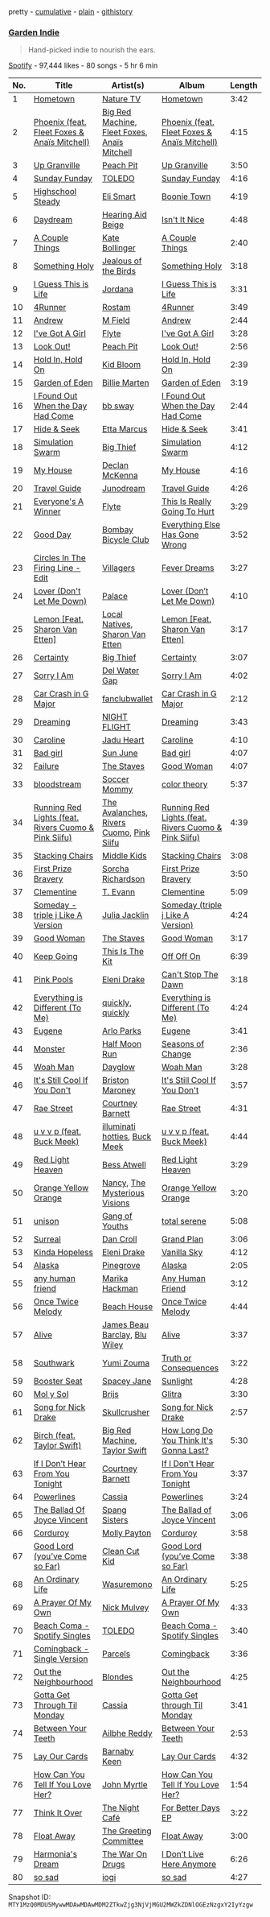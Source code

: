 pretty - [cumulative](/playlists/cumulative/37i9dQZF1DWVOwpsn6QxFY.md) - [plain](/playlists/plain/37i9dQZF1DWVOwpsn6QxFY) - [githistory](https://github.githistory.xyz/mackorone/spotify-playlist-archive/blob/main/playlists/plain/37i9dQZF1DWVOwpsn6QxFY)

### [Garden Indie](https://open.spotify.com/playlist/37i9dQZF1DWVOwpsn6QxFY)

> Hand\-picked indie to nourish the ears.

[Spotify](https://open.spotify.com/user/spotify) - 97,444 likes - 80 songs - 5 hr 6 min

| No. | Title | Artist(s) | Album | Length |
|---|---|---|---|---|
| 1 | [Hometown](https://open.spotify.com/track/5cgB9o3llPiEDWVE9qhqWB) | [Nature TV](https://open.spotify.com/artist/43oBGBlKaDxrti8m7QiQrC) | [Hometown](https://open.spotify.com/album/1jOmue2WJLpDfvcJnDSook) | 3:42 |
| 2 | [Phoenix \(feat\. Fleet Foxes & Anaïs Mitchell\)](https://open.spotify.com/track/5fwabfmJtYmNbcNd2ISl3x) | [Big Red Machine](https://open.spotify.com/artist/7gXy60xRcwYujBFoYHnR2O), [Fleet Foxes](https://open.spotify.com/artist/4EVpmkEwrLYEg6jIsiPMIb), [Anaïs Mitchell](https://open.spotify.com/artist/7K5Lm5dxoEwEpOS0Fc3l3s) | [Phoenix \(feat\. Fleet Foxes & Anaïs Mitchell\)](https://open.spotify.com/album/3hzBgKpVyownETEhtDeuMS) | 4:15 |
| 3 | [Up Granville](https://open.spotify.com/track/38SpxensPT9J0iNbMmQIjd) | [Peach Pit](https://open.spotify.com/artist/6fC2AcsQtd9h4BWELbbire) | [Up Granville](https://open.spotify.com/album/3A1KfQ0xiG0a6u3V7FTA9p) | 3:50 |
| 4 | [Sunday Funday](https://open.spotify.com/track/0pAyXGUIrNm2oISrdAzbsw) | [TOLEDO](https://open.spotify.com/artist/2xK3hBpuuHSxmHr96TzgDO) | [Sunday Funday](https://open.spotify.com/album/0zWuOEFvg95QOrh7qEeSMH) | 4:16 |
| 5 | [Highschool Steady](https://open.spotify.com/track/4QMxpwLOwo4PIxpIMYjbAP) | [Eli Smart](https://open.spotify.com/artist/20ZPpiSCh8TSt6Vq07zrcb) | [Boonie Town](https://open.spotify.com/album/5nBpjXFhGx4Kg6nQ0Kmjon) | 4:19 |
| 6 | [Daydream](https://open.spotify.com/track/4FpGHZhJMpdzhTb3vmYt3H) | [Hearing Aid Beige](https://open.spotify.com/artist/4iefKm5C0f4mBSO79lVJZk) | [Isn't It Nice](https://open.spotify.com/album/5pa0TFv3JUludVq6YlRjYT) | 4:48 |
| 7 | [A Couple Things](https://open.spotify.com/track/3RMfsHdRlQRlaK7Szrosi6) | [Kate Bollinger](https://open.spotify.com/artist/4eArh1v6UwBbKkjdgHCned) | [A Couple Things](https://open.spotify.com/album/0nj3aFMmrKfmJ7rCEg38IB) | 2:40 |
| 8 | [Something Holy](https://open.spotify.com/track/47pLIdG3FelOM4aklpMJ98) | [Jealous of the Birds](https://open.spotify.com/artist/3S8P24WjZtVNaPLeXjaCJm) | [Something Holy](https://open.spotify.com/album/2RhBeJFBLkhgwmIVFNaQNl) | 3:18 |
| 9 | [I Guess This is Life](https://open.spotify.com/track/4ydabrob4581SkaRuuN9YT) | [Jordana](https://open.spotify.com/artist/5Bw9kFNhy019e4IBCJZlzw) | [I Guess This is Life](https://open.spotify.com/album/3WWi8o7lr71zCU0iU7VEPb) | 3:31 |
| 10 | [4Runner](https://open.spotify.com/track/6fHORDEAnP4POdVZB9kO9V) | [Rostam](https://open.spotify.com/artist/04XggbrM51GcFPTxBYtRXT) | [4Runner](https://open.spotify.com/album/4pK1F2rM5omfZyrv4FEPQZ) | 3:49 |
| 11 | [Andrew](https://open.spotify.com/track/0ZHnNz24gXtnyFsCeECPnZ) | [M Field](https://open.spotify.com/artist/2YCr3gD8aO0ck8k4i5vhU3) | [Andrew](https://open.spotify.com/album/3L5Tn8fZfACHkX0btiFAo0) | 2:44 |
| 12 | [I've Got A Girl](https://open.spotify.com/track/0z88v5OzBLTyqtoicF2rtH) | [Flyte](https://open.spotify.com/artist/3ZKyADicHqelBDeADLutiu) | [I've Got A Girl](https://open.spotify.com/album/23koinchIREk5uVwOcrIPe) | 3:28 |
| 13 | [Look Out!](https://open.spotify.com/track/4N1zjRwfeYAfKVIjjYbDRX) | [Peach Pit](https://open.spotify.com/artist/6fC2AcsQtd9h4BWELbbire) | [Look Out!](https://open.spotify.com/album/0TnjBNwKKH0uihxRTgrktF) | 2:56 |
| 14 | [Hold In, Hold On](https://open.spotify.com/track/0WebpqjAhluHB2WREW9x4R) | [Kid Bloom](https://open.spotify.com/artist/5CXdWANGwYYRPClH6hhC0P) | [Hold In, Hold On](https://open.spotify.com/album/3j7CpIcTP7jFEbQjIMcuud) | 2:39 |
| 15 | [Garden of Eden](https://open.spotify.com/track/6jF6VwQeIiy18FUH0wuIQN) | [Billie Marten](https://open.spotify.com/artist/02YLJJnWC7YQVixkjEBRn7) | [Garden of Eden](https://open.spotify.com/album/3pw1gb17EJ7ILSm9b28ZgQ) | 3:19 |
| 16 | [I Found Out When the Day Had Come](https://open.spotify.com/track/6WOqkXgBwL2pwyFlFlTDz4) | [bb sway](https://open.spotify.com/artist/5EszOYdmBVD4jD0vbyKyMz) | [I Found Out When the Day Had Come](https://open.spotify.com/album/1iELbTeZrvCeZzgVATZeQc) | 2:44 |
| 17 | [Hide & Seek](https://open.spotify.com/track/2t4tWVaCBykTHYG7Wx6AEB) | [Etta Marcus](https://open.spotify.com/artist/2OWXhbFm7SsZN0DXAD7iBg) | [Hide & Seek](https://open.spotify.com/album/7Bpblm74urUd8VLJlGubqU) | 3:41 |
| 18 | [Simulation Swarm](https://open.spotify.com/track/0kVBi81VO9ewtpOlSvRLOV) | [Big Thief](https://open.spotify.com/artist/5QdyldG4Fl4TPiOIeMNpBZ) | [Simulation Swarm](https://open.spotify.com/album/7sI35CBhFIbUwNYeiKxcO2) | 4:12 |
| 19 | [My House](https://open.spotify.com/track/2zsmJ1AE5MlLfVrwaCytiD) | [Declan McKenna](https://open.spotify.com/artist/2D4FOOOtWycb3Aw9nY5n3c) | [My House](https://open.spotify.com/album/3T9SMHvZrlOst5HCTVr2CP) | 4:16 |
| 20 | [Travel Guide](https://open.spotify.com/track/039p0GQyajLB9u6ursHKp7) | [Junodream](https://open.spotify.com/artist/4jPWi4cSe5zK2dUCLWiBaN) | [Travel Guide](https://open.spotify.com/album/5Dpv7CJwNfWjaaX3JySVm3) | 4:26 |
| 21 | [Everyone's A Winner](https://open.spotify.com/track/0Gf2hEQEVBcwgy40JyO9LK) | [Flyte](https://open.spotify.com/artist/3ZKyADicHqelBDeADLutiu) | [This Is Really Going To Hurt](https://open.spotify.com/album/5iiGOO5JlJQDNo37LrvLa0) | 3:29 |
| 22 | [Good Day](https://open.spotify.com/track/2dHTK5Bc61ddJ07vhpNnfn) | [Bombay Bicycle Club](https://open.spotify.com/artist/3pTE9iaJTkWns3mxpNQlJV) | [Everything Else Has Gone Wrong](https://open.spotify.com/album/11yHtE6IzOk6elh9cJzldJ) | 3:52 |
| 23 | [Circles In The Firing Line \- Edit](https://open.spotify.com/track/5Ad4txkIPAHM4ciyEzmY3P) | [Villagers](https://open.spotify.com/artist/2m1l9MLSslzup4vvokKgvQ) | [Fever Dreams](https://open.spotify.com/album/5HA5MRg8gQI4KvUfV05lhr) | 3:27 |
| 24 | [Lover \(Don't Let Me Down\)](https://open.spotify.com/track/4tD2yU85sj8pjWPbsA3KDE) | [Palace](https://open.spotify.com/artist/48vDIufGC8ujPuBiTxY8dm) | [Lover \(Don’t Let Me Down\)](https://open.spotify.com/album/6o73F8z9Ik02r09k3gIqPD) | 4:10 |
| 25 | [Lemon \[Feat\. Sharon Van Etten\]](https://open.spotify.com/track/2WphjSfmTbX4wZ48SzYwaH) | [Local Natives](https://open.spotify.com/artist/75dQReiBOHN37fQgWQrIAJ), [Sharon Van Etten](https://open.spotify.com/artist/2wJ4vsxWd7df7dRU4KcoDe) | [Lemon \[Feat\. Sharon Van Etten\]](https://open.spotify.com/album/5TQRtgQRRNiXb2fIah2lE4) | 3:17 |
| 26 | [Certainty](https://open.spotify.com/track/10DoOnXIHg8Zn3Iucy8Tmu) | [Big Thief](https://open.spotify.com/artist/5QdyldG4Fl4TPiOIeMNpBZ) | [Certainty](https://open.spotify.com/album/5VoX2zqhcLicZDikIF5zlw) | 3:07 |
| 27 | [Sorry I Am](https://open.spotify.com/track/2XbtAowMkaRMktJFII7h0Y) | [Del Water Gap](https://open.spotify.com/artist/0xPoVNPnxIIUS1vrxAYV00) | [Sorry I Am](https://open.spotify.com/album/1OckLS0LTnxNRWqGJ8ojoy) | 4:02 |
| 28 | [Car Crash in G Major](https://open.spotify.com/track/3zt5zKBpsliBi0aDldNBsX) | [fanclubwallet](https://open.spotify.com/artist/1NJUWqbiNAk1BPOyQhb2qe) | [Car Crash in G Major](https://open.spotify.com/album/43glATQ0nobuUZOCXPRbQM) | 2:12 |
| 29 | [Dreaming](https://open.spotify.com/track/68r0rVwrAruYCc8OFfyPsf) | [NIGHT FLIGHT](https://open.spotify.com/artist/2nMtboATQpmDWebmKRsqpE) | [Dreaming](https://open.spotify.com/album/45HCY02kLpd5nGfL7GkdKm) | 3:43 |
| 30 | [Caroline](https://open.spotify.com/track/4jFmHwPcwIjEtEBuKOPoKG) | [Jadu Heart](https://open.spotify.com/artist/7vjRpVXoecwKTEsrb9iscj) | [Caroline](https://open.spotify.com/album/1PD0O1Y9RZWynRLk0je4TA) | 4:10 |
| 31 | [Bad girl](https://open.spotify.com/track/7xrFQN1AUhVlvBq68D6S1V) | [Sun June](https://open.spotify.com/artist/0UIQXpn5oXhmpgbUDFzaLb) | [Bad girl](https://open.spotify.com/album/4A6n6JEaNAUSIUJJLVIQQw) | 4:07 |
| 32 | [Failure](https://open.spotify.com/track/3xnFWXU2SfZ7q7Nes4Ncr8) | [The Staves](https://open.spotify.com/artist/5G49Sq5mMzAkGL4ZP6eVPY) | [Good Woman](https://open.spotify.com/album/66A7X1EqFQEEvuE5Nezqrl) | 4:07 |
| 33 | [bloodstream](https://open.spotify.com/track/3VJ8JnA1femj0x5KCcfBpT) | [Soccer Mommy](https://open.spotify.com/artist/4wXchxfTTggLtzkoUhO86Q) | [color theory](https://open.spotify.com/album/2CISL0rSGzbO0MbQMlqBez) | 5:37 |
| 34 | [Running Red Lights \(feat\. Rivers Cuomo & Pink Siifu\)](https://open.spotify.com/track/0UdYkM8rQeOV9B8n65fsfN) | [The Avalanches](https://open.spotify.com/artist/3C8RpaI3Go0yFF9whvKoED), [Rivers Cuomo](https://open.spotify.com/artist/4LAz9VRX8Nat9kvIzgkg2v), [Pink Siifu](https://open.spotify.com/artist/40ZElxHldNyvn7x8WRC6fh) | [Running Red Lights \(feat\. Rivers Cuomo & Pink Siifu\)](https://open.spotify.com/album/0H6aN1da6Hv7nnZK5RrQVm) | 4:39 |
| 35 | [Stacking Chairs](https://open.spotify.com/track/7355r4wB8D6crALDxPZ8KR) | [Middle Kids](https://open.spotify.com/artist/6AawJaQO4i99Be2A3w7BTW) | [Stacking Chairs](https://open.spotify.com/album/70VPEuD4jUU7uPjBmP0D2o) | 3:08 |
| 36 | [First Prize Bravery](https://open.spotify.com/track/72xOIsOYsgFWFhLo2yKVfC) | [Sorcha Richardson](https://open.spotify.com/artist/04Zh21lNHZb2MCCcRcN2pc) | [First Prize Bravery](https://open.spotify.com/album/0AfiT0UuYVVB9Dj25mM31K) | 3:50 |
| 37 | [Clementine](https://open.spotify.com/track/2q665uNpqatx58180pLD2a) | [T\. Evann](https://open.spotify.com/artist/2BcGW2sfH7w1xKhKGye5YG) | [Clementine](https://open.spotify.com/album/2BqwMbbENJkGzh3t5fdoYd) | 5:09 |
| 38 | [Someday \- triple j Like A Version](https://open.spotify.com/track/1Qj4H2YJp83dd4ATpXN4UV) | [Julia Jacklin](https://open.spotify.com/artist/12fRkVfO2fUsz1QHgDAG3g) | [Someday \(triple j Like A Version\)](https://open.spotify.com/album/3bSCXJUq7CeXun9ulHBDnh) | 4:24 |
| 39 | [Good Woman](https://open.spotify.com/track/6hZ3wAZGh5yQcZMxDXnTL3) | [The Staves](https://open.spotify.com/artist/5G49Sq5mMzAkGL4ZP6eVPY) | [Good Woman](https://open.spotify.com/album/6b3CgvhvJFT6asCeHiOF3M) | 3:17 |
| 40 | [Keep Going](https://open.spotify.com/track/4aHc7hnqkSzc1KLU9LnL26) | [This Is The Kit](https://open.spotify.com/artist/0ZUyFEafMwocvApBjTXvdo) | [Off Off On](https://open.spotify.com/album/0BophHCa4MkK5zg0oTZ0v4) | 6:39 |
| 41 | [Pink Pools](https://open.spotify.com/track/01IeBj8Ep24Pgeh2WilK3E) | [Eleni Drake](https://open.spotify.com/artist/2y7pPMQioLwMFUKhK9Pyow) | [Can't Stop The Dawn](https://open.spotify.com/album/0x9Rt5SlVWjeI2TjGkACLL) | 3:18 |
| 42 | [Everything is Different \(To Me\)](https://open.spotify.com/track/6XZNMTmnxXuuYPNUjKMmbP) | [quickly, quickly](https://open.spotify.com/artist/5XTn5Az9AcSKu0oaauC5ES) | [Everything is Different \(To Me\)](https://open.spotify.com/album/5kGUb7l3xISthWVpu1lWKw) | 4:24 |
| 43 | [Eugene](https://open.spotify.com/track/4S6PolgPZ5OLph314ww8Fg) | [Arlo Parks](https://open.spotify.com/artist/4kIwETcbpuFgRukE8o7Opx) | [Eugene](https://open.spotify.com/album/7FJKoKn7zy2OET6KtiJJp7) | 3:41 |
| 44 | [Monster](https://open.spotify.com/track/33YsXUWwYpOJD6cUCPhHs7) | [Half Moon Run](https://open.spotify.com/artist/3ceQN2NVlLg1hgTzljDE4n) | [Seasons of Change](https://open.spotify.com/album/2dyKBgz9mbVHUbeX2lbd8p) | 2:36 |
| 45 | [Woah Man](https://open.spotify.com/track/1cURTWQdBWRjUaJI6Fdbsg) | [Dayglow](https://open.spotify.com/artist/6eJa3zG1QZLRB3xgRuyxbm) | [Woah Man](https://open.spotify.com/album/7KrFIcXSNVl52AbtxRtRlp) | 3:28 |
| 46 | [It's Still Cool If You Don't](https://open.spotify.com/track/1WfnPoIGJ4ea2O8JlbGQkp) | [Briston Maroney](https://open.spotify.com/artist/7vtSUU3zpHeYJfX6BPNrJd) | [It's Still Cool If You Don't](https://open.spotify.com/album/2IunAIq4FrNDFwqe4DmvoU) | 3:57 |
| 47 | [Rae Street](https://open.spotify.com/track/6u5MwASLtlNlt9f7qUz4c3) | [Courtney Barnett](https://open.spotify.com/artist/4OOlG5eBXSkSAAEeKjJb5Y) | [Rae Street](https://open.spotify.com/album/2sMfmZOgdIkr9m9nwautVA) | 4:31 |
| 48 | [u v v p \(feat\. Buck Meek\)](https://open.spotify.com/track/7p7VCAr8VI5R901BMeahSZ) | [illuminati hotties](https://open.spotify.com/artist/3ztRX1UoIOsFqpD7dB6R8O), [Buck Meek](https://open.spotify.com/artist/4mYY0UqYdvgdz60psupYBR) | [u v v p \(feat\. Buck Meek\)](https://open.spotify.com/album/0DOaKJODUuLUSnCNdzty8n) | 4:44 |
| 49 | [Red Light Heaven](https://open.spotify.com/track/1Z7bC4OTpjgT8kAvzYcpi6) | [Bess Atwell](https://open.spotify.com/artist/6Pim5E5Lm03COsjHj2aEiK) | [Red Light Heaven](https://open.spotify.com/album/7ooLZad20kBd5CeA9Lac26) | 3:29 |
| 50 | [Orange Yellow Orange](https://open.spotify.com/track/17jfYLXe142NlABSFWJpl3) | [Nancy](https://open.spotify.com/artist/6HN4w8eC0IVDYprG41CKh9), [The Mysterious Visions](https://open.spotify.com/artist/6rw8GQErqnz03nkFJsSmPp) | [Orange Yellow Orange](https://open.spotify.com/album/3YroNnL5MKTJukgtVuyAaV) | 3:20 |
| 51 | [unison](https://open.spotify.com/track/1B0Cien4C0razbujaBrYYG) | [Gang of Youths](https://open.spotify.com/artist/142YBUGmLWCJigFLzgguf8) | [total serene](https://open.spotify.com/album/2fQdsREJ7OX7BGo3K0a1Ii) | 5:08 |
| 52 | [Surreal](https://open.spotify.com/track/6RRlA5SD0HgVVFtzaEIu7k) | [Dan Croll](https://open.spotify.com/artist/5Rr15NSbi1Xjno1AEP9u21) | [Grand Plan](https://open.spotify.com/album/0OiP7DFcv3L9ERkVz4HyeF) | 3:06 |
| 53 | [Kinda Hopeless](https://open.spotify.com/track/02kR21MzAYlEOjgGlHc1nU) | [Eleni Drake](https://open.spotify.com/artist/2y7pPMQioLwMFUKhK9Pyow) | [Vanilla Sky](https://open.spotify.com/album/0lJZOC767uMD7Pdp6lhOvZ) | 4:12 |
| 54 | [Alaska](https://open.spotify.com/track/3jfYDfrnp0dseGWZfa3jqt) | [Pinegrove](https://open.spotify.com/artist/2gbT6GPXMis0OAkZbEQCYB) | [Alaska](https://open.spotify.com/album/4rFxEoG9PEDkONioOInJhy) | 2:05 |
| 55 | [any human friend](https://open.spotify.com/track/2qBSeyhTF7JXcbk3JtMCxY) | [Marika Hackman](https://open.spotify.com/artist/5DGJC3n9DS0Y9eY5ul9y0O) | [Any Human Friend](https://open.spotify.com/album/1MyAYzrDvFNjNY689PtpWF) | 3:12 |
| 56 | [Once Twice Melody](https://open.spotify.com/track/44RsKGDmlPsKp7On9eTV1R) | [Beach House](https://open.spotify.com/artist/56ZTgzPBDge0OvCGgMO3OY) | [Once Twice Melody](https://open.spotify.com/album/2LZd8GonmbwBvs9YI7NPsc) | 4:44 |
| 57 | [Alive](https://open.spotify.com/track/6lDeFVC7tCXEzdOcjnqTQj) | [James Beau Barclay](https://open.spotify.com/artist/7B29yidpQNpUy6CgpRz29Q), [Blu Wiley](https://open.spotify.com/artist/2pVkAHRJrMpEjKXIqXUlgy) | [Alive](https://open.spotify.com/album/0X0GLbObJxR2teWozrUTlb) | 3:37 |
| 58 | [Southwark](https://open.spotify.com/track/0YuFYmdojZmBYD9V5giqTR) | [Yumi Zouma](https://open.spotify.com/artist/4tPyCwWrsvZ8OKYl7QRavL) | [Truth or Consequences](https://open.spotify.com/album/0yss5R3uULkCI7Dc9jKRoV) | 3:22 |
| 59 | [Booster Seat](https://open.spotify.com/track/5th1bFGGaXLM7wDBJpcF06) | [Spacey Jane](https://open.spotify.com/artist/6V70yeZQCoSR2M3fyW8qiA) | [Sunlight](https://open.spotify.com/album/0lzBfRwVgShOeiFJaXSEex) | 4:28 |
| 60 | [Mol y Sol](https://open.spotify.com/track/7AlzbuJ7jtFC2roWwgXvLL) | [Brijs](https://open.spotify.com/artist/1w6YfDok1oXwLvE1rlHewV) | [Glitra](https://open.spotify.com/album/7GYLONcNgPmog4Zqn8sm3b) | 3:30 |
| 61 | [Song for Nick Drake](https://open.spotify.com/track/01B4EffzLZbFRVRMyRgta1) | [Skullcrusher](https://open.spotify.com/artist/1GUaQ6GpaxFPKZ0SCSsnwD) | [Song for Nick Drake](https://open.spotify.com/album/6AW6SfG4jibbNWdZKqX3tP) | 2:57 |
| 62 | [Birch \(feat\. Taylor Swift\)](https://open.spotify.com/track/7wo2UNeQBowm28hfAJsEMz) | [Big Red Machine](https://open.spotify.com/artist/7gXy60xRcwYujBFoYHnR2O), [Taylor Swift](https://open.spotify.com/artist/06HL4z0CvFAxyc27GXpf02) | [How Long Do You Think It's Gonna Last?](https://open.spotify.com/album/3YbMxdapL6mvSQjosFkc0T) | 5:30 |
| 63 | [If I Don’t Hear From You Tonight](https://open.spotify.com/track/661gsg4lHFXpeOGA6SUHNu) | [Courtney Barnett](https://open.spotify.com/artist/4OOlG5eBXSkSAAEeKjJb5Y) | [If I Don't Hear From You Tonight](https://open.spotify.com/album/2hgcgaZZ4dEZfIdq6X02pa) | 3:37 |
| 64 | [Powerlines](https://open.spotify.com/track/7MKHEwNOziXwWCtmd4QVRO) | [Cassia](https://open.spotify.com/artist/2413I9w4sRbBz4zi5zgwjX) | [Powerlines](https://open.spotify.com/album/0fbOEXiz2dwuN1j58Gxtd7) | 3:24 |
| 65 | [The Ballad Of Joyce Vincent](https://open.spotify.com/track/77qOxCnfWeY1jKrYqMdvZd) | [Spang Sisters](https://open.spotify.com/artist/55LV0taR11yxOICTZORibT) | [The Ballad of Joyce Vincent](https://open.spotify.com/album/7aP3R5r1PgDqEIGUuZHmtR) | 3:06 |
| 66 | [Corduroy](https://open.spotify.com/track/27fEdxOjoSUElncwegKiTb) | [Molly Payton](https://open.spotify.com/artist/6mbzLeDgokrXD05pj6kf0N) | [Corduroy](https://open.spotify.com/album/0fwUb7KbDTiccmTkgaSemE) | 3:58 |
| 67 | [Good Lord \(you’ve Come so Far\)](https://open.spotify.com/track/2dK9XKB0cdGUKYwqy0riR5) | [Clean Cut Kid](https://open.spotify.com/artist/0vnJ2wR879kbb5MuzblVOb) | [Good Lord \(you’ve Come so Far\)](https://open.spotify.com/album/25qNZuNpO9ZfqIECojFx1v) | 3:38 |
| 68 | [An Ordinary Life](https://open.spotify.com/track/4aisUpHLCjQXjrv2ceJm5v) | [Wasuremono](https://open.spotify.com/artist/1i9EknSbxjunq52yyxl8ig) | [An Ordinary Life](https://open.spotify.com/album/2ntU6t9v3RJFJWVIlXizFB) | 5:25 |
| 69 | [A Prayer Of My Own](https://open.spotify.com/track/4T9huHkcSekxse5hkJA8UD) | [Nick Mulvey](https://open.spotify.com/artist/3x8FbPjh2Qz55XMdE2Yalj) | [A Prayer Of My Own](https://open.spotify.com/album/5nPBWxyJ7Ro4DbbdkGoVyO) | 4:33 |
| 70 | [Beach Coma \- Spotify Singles](https://open.spotify.com/track/38xxi0A7cpJIGzbCT2fXlm) | [TOLEDO](https://open.spotify.com/artist/2xK3hBpuuHSxmHr96TzgDO) | [Beach Coma \- Spotify Singles](https://open.spotify.com/album/18BvE652GjG0fEMgDJ4LCU) | 3:40 |
| 71 | [Comingback \- Single Version](https://open.spotify.com/track/5gw6D0cBSEBGlv68liOrne) | [Parcels](https://open.spotify.com/artist/3oKRxpszQKUjjaHz388fVA) | [Comingback](https://open.spotify.com/album/0EszwSv58sj1RPucFPI9Xa) | 3:36 |
| 72 | [Out the Neighbourhood](https://open.spotify.com/track/6eApoyaNF3DBw1cZhnBBp6) | [Blondes](https://open.spotify.com/artist/7GRJzNqBhBrhB9axaHsLlP) | [Out the Neighbourhood](https://open.spotify.com/album/18G8aSVGXVAwHgwDWiolgL) | 4:25 |
| 73 | [Gotta Get Through Til Monday](https://open.spotify.com/track/2nP30qYDeymEfHmezLfgJk) | [Cassia](https://open.spotify.com/artist/2413I9w4sRbBz4zi5zgwjX) | [Gotta Get through Til Monday](https://open.spotify.com/album/7zHuAhLpqnYhgAZ19SmwBb) | 3:41 |
| 74 | [Between Your Teeth](https://open.spotify.com/track/0bIgYIJimrHidCxFgYcgxT) | [Ailbhe Reddy](https://open.spotify.com/artist/1YQiMR5M12HJ28hkJz7qnn) | [Between Your Teeth](https://open.spotify.com/album/7mwqbpDbLgAWr85eW1Vp3E) | 2:53 |
| 75 | [Lay Our Cards](https://open.spotify.com/track/2TonFu1NF0Wg99MPfUm8dk) | [Barnaby Keen](https://open.spotify.com/artist/6D9DHfYu4mNuNgCe5kDnBA) | [Lay Our Cards](https://open.spotify.com/album/6WeDHwZWRFqVOq9e2mxq5V) | 4:32 |
| 76 | [How Can You Tell If You Love Her?](https://open.spotify.com/track/5q1RkQhtzcc8N8jK5JWhZp) | [John Myrtle](https://open.spotify.com/artist/42p6gXpB3btdFQWyjY5F6h) | [How Can You Tell If You Love Her?](https://open.spotify.com/album/6GKsF5OAwaMwoheiUxxbsW) | 1:54 |
| 77 | [Think It Over](https://open.spotify.com/track/7cqtdA99r352k31wNTRIZM) | [The Night Café](https://open.spotify.com/artist/1ShwUjKIwQRaUJij7jgRhp) | [For Better Days EP](https://open.spotify.com/album/61Uzg30BtCEECUR8WoYT55) | 3:22 |
| 78 | [Float Away](https://open.spotify.com/track/1ObhrhgjhDENcTAWbo91vS) | [The Greeting Committee](https://open.spotify.com/artist/1MIe1z4RdqLqHSJsb7EBMm) | [Float Away](https://open.spotify.com/album/1EZHlWMrnooR3AaKX7CojR) | 3:00 |
| 79 | [Harmonia's Dream](https://open.spotify.com/track/4Qzx5fRypU4q1wEaYwHpnr) | [The War On Drugs](https://open.spotify.com/artist/6g0mn3tzAds6aVeUYRsryU) | [I Don’t Live Here Anymore](https://open.spotify.com/album/69jQsPvJzMvcb2fGqI2qaB) | 6:26 |
| 80 | [so sad](https://open.spotify.com/track/04wi6jJm7gAGpiqOZM7uiK) | [iogi](https://open.spotify.com/artist/2cqOQciwC7YwjFMUFMJfwZ) | [so sad](https://open.spotify.com/album/0LcgRpayGiKHRTz3M7oKkX) | 4:27 |

Snapshot ID: `MTY1MzQ0MDU5MywwMDAwMDAwMDM2ZTkwZjg3NjVjMGU2MWZkZDNlOGEzNzgxY2IyYzgw`
